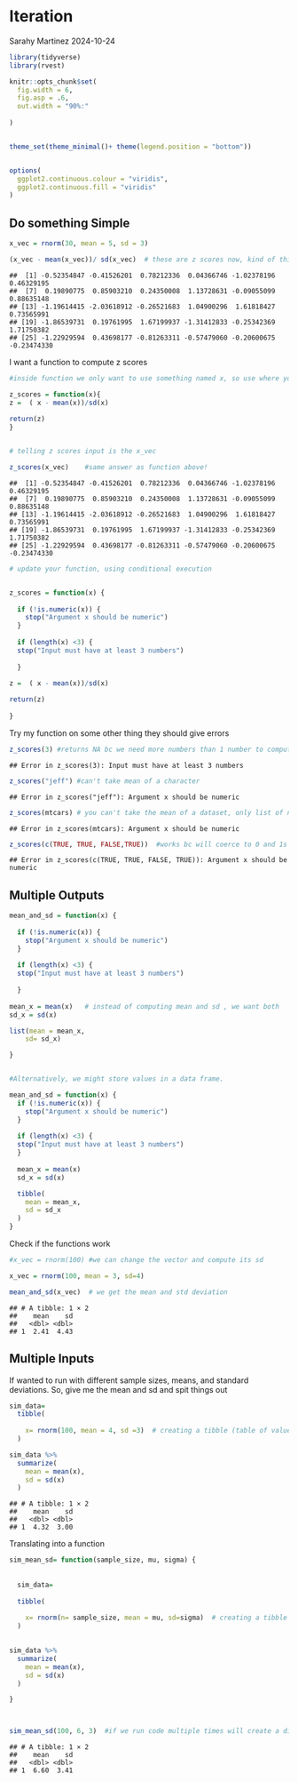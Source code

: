 Iteration
================
Sarahy Martinez
2024-10-24

``` r
library(tidyverse)
library(rvest)

knitr::opts_chunk$set(
  fig.width = 6,
  fig.asp = .6,
  out.width = "90%:"
  
)


theme_set(theme_minimal()+ theme(legend.position = "bottom"))


options(
  ggplot2.continuous.colour = "viridis",
  ggplot2.continuous.fill = "viridis"
)
```

## Do something Simple

``` r
x_vec = rnorm(30, mean = 5, sd = 3)

(x_vec - mean(x_vec))/ sd(x_vec)  # these are z scores now, kind of thing we cant to do in a body of function
```

    ##  [1] -0.52354847 -0.41526201  0.78212336  0.04366746 -1.02378196  0.46329195
    ##  [7]  0.19890775  0.85903210  0.24350008  1.13728631 -0.09055099  0.88635148
    ## [13] -1.19614415 -2.03618912 -0.26521683  1.04900296  1.61818427  0.73565991
    ## [19] -1.86539731  0.19761995  1.67199937 -1.31412833 -0.25342369  1.71750382
    ## [25] -1.22929594  0.43698177 -0.81263311 -0.57479060 -0.20600675 -0.23474330

I want a function to compute z scores

``` r
#inside function we only want to use something named x, so use where you want to operate

z_scores = function(x){
z =  ( x - mean(x))/sd(x)
   
return(z)
}


# telling z scores input is the x_vec

z_scores(x_vec)    #same answer as function above! 
```

    ##  [1] -0.52354847 -0.41526201  0.78212336  0.04366746 -1.02378196  0.46329195
    ##  [7]  0.19890775  0.85903210  0.24350008  1.13728631 -0.09055099  0.88635148
    ## [13] -1.19614415 -2.03618912 -0.26521683  1.04900296  1.61818427  0.73565991
    ## [19] -1.86539731  0.19761995  1.67199937 -1.31412833 -0.25342369  1.71750382
    ## [25] -1.22929594  0.43698177 -0.81263311 -0.57479060 -0.20600675 -0.23474330

``` r
# update your function, using conditional execution 


z_scores = function(x) {
  
  if (!is.numeric(x)) {
    stop("Argument x should be numeric")
  } 
  
  if (length(x) <3) {
  stop("Input must have at least 3 numbers")
    
  }
  
z =  ( x - mean(x))/sd(x)

return(z)
  
}
```

Try my function on some other thing they should give errors

``` r
z_scores(3) #returns NA bc we need more numbers than 1 number to compute sd, updated conditions above and needs 3 numbers
```

    ## Error in z_scores(3): Input must have at least 3 numbers

``` r
z_scores("jeff") #can't take mean of a character
```

    ## Error in z_scores("jeff"): Argument x should be numeric

``` r
z_scores(mtcars) # you can't take the mean of a dataset, only list of numbers
```

    ## Error in z_scores(mtcars): Argument x should be numeric

``` r
z_scores(c(TRUE, TRUE, FALSE,TRUE))  #works bc will coerce to 0 and 1s 
```

    ## Error in z_scores(c(TRUE, TRUE, FALSE, TRUE)): Argument x should be numeric

## Multiple Outputs

``` r
mean_and_sd = function(x) {
  
  if (!is.numeric(x)) {
    stop("Argument x should be numeric")
  } 
  
  if (length(x) <3) {
  stop("Input must have at least 3 numbers")
    
  }
  
mean_x = mean(x)   # instead of computing mean and sd , we want both
sd_x = sd(x)

list(mean = mean_x,
    sd= sd_x)

}


#Alternatively, we might store values in a data frame.

mean_and_sd = function(x) {
  if (!is.numeric(x)) {
    stop("Argument x should be numeric")
  } 
  
  if (length(x) <3) {
  stop("Input must have at least 3 numbers")
  }
  
  mean_x = mean(x)
  sd_x = sd(x)

  tibble(
    mean = mean_x, 
    sd = sd_x
  )
}
```

Check if the functions work

``` r
#x_vec = rnorm(100) #we can change the vector and compute its sd 

x_vec = rnorm(100, mean = 3, sd=4)

mean_and_sd(x_vec)  # we get the mean and std deviation 
```

    ## # A tibble: 1 × 2
    ##    mean    sd
    ##   <dbl> <dbl>
    ## 1  2.41  4.43

## Multiple Inputs

If wanted to run with different sample sizes, means, and standard
deviations. So, give me the mean and sd and spit things out

``` r
sim_data=
  tibble(
    
    x= rnorm(100, mean = 4, sd =3)  # creating a tibble (table of values), with diff mean and SD
  )

sim_data %>% 
  summarize(
    mean = mean(x),
    sd = sd(x)
  )
```

    ## # A tibble: 1 × 2
    ##    mean    sd
    ##   <dbl> <dbl>
    ## 1  4.32  3.00

Translating into a function

``` r
sim_mean_sd= function(sample_size, mu, sigma) {
  
  
  sim_data=
    
  tibble(
    
    x= rnorm(n= sample_size, mean = mu, sd=sigma)  # creating a tibble (table of values), with diff mean and SD
  )

  
sim_data %>% 
  summarize(
    mean = mean(x),
    sd = sd(x)
  )

}



sim_mean_sd(100, 6, 3)  #if we run code multiple times will create a diff mean, st etc. we can learn about process expecting how much the mean will shift from true. 
```

    ## # A tibble: 1 × 2
    ##    mean    sd
    ##   <dbl> <dbl>
    ## 1  6.60  3.41
